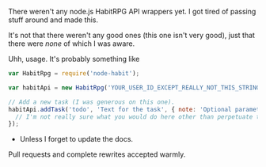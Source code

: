 There weren't any node.js HabitRPG API wrappers yet. I got tired of passing stuff around and made this.

It's not that there weren't any good ones (this one isn't very good), just that there were *none* of which I was aware.

Uhh, usage. It's probably something like

````javascript
var HabitRpg = require('node-habit');

var habitApi = new HabitRpg('YOUR_USER_ID_EXCEPT_REALLY_NOT_THIS_STRING', 'YOUR_API_TOKEN', 'API_URL'); // You don't really need to set API_URL unless you are testing locally, for example.

// Add a new task (I was generous on this one).
habitApi.addTask('todo', 'Text for the task', { note: 'Optional parameter object' }, function() {
  // I'm not really sure what you would do here other than perpetuate the callback pyramid.
});
````

* Unless I forget to update the docs.

Pull requests and complete rewrites accepted warmly.
